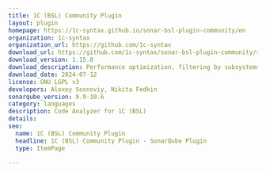 ```yaml
---
title: 1C (BSL) Community Plugin
layout: plugin
homepage: https://1c-syntax.github.io/sonar-bsl-plugin-community/en
organization: 1c-syntax
organization_url: https://github.com/1c-syntax
download_url: https://github.com/1c-syntax/sonar-bsl-plugin-community/releases/download/v1.15.0/sonar-communitybsl-plugin-1.15.0.jar
download_version: 1.15.0
download_description: Performance optimization, filtering by subsystems
download_date: 2024-07-12
license: GNU LGPL v3
developers: Alexey Sosnoviy, Nikita Fedkin
sonarqube_version: 9.9-10.6
category: languages
description: Code Analyzer for 1C (BSL)
details: 
seo:
  name: 1C (BSL) Community Plugin
  headline: 1C (BSL) Community Plugin - SonarQube Plugin
  type: ItemPage

---
```

